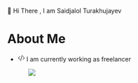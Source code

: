 👋 Hi There , I am Saidjalol Turakhujayev


<h1>About Me</h1>
<ul>
  <li><svg xmlns="http://www.w3.org/2000/svg" width="16" height="16" fill="currentColor" class="bi bi-code-slash" viewBox="0 0 16 16">
  <path d="M10.478 1.647a.5.5 0 1 0-.956-.294l-4 13a.5.5 0 0 0 .956.294zM4.854 4.146a.5.5 0 0 1 0 .708L1.707 8l3.147 3.146a.5.5 0 0 1-.708.708l-3.5-3.5a.5.5 0 0 1 0-.708l3.5-3.5a.5.5 0 0 1 .708 0m6.292 0a.5.5 0 0 0 0 .708L14.293 8l-3.147 3.146a.5.5 0 0 0 .708.708l3.5-3.5a.5.5 0 0 0 0-.708l-3.5-3.5a.5.5 0 0 0-.708 0"/>
</svg> I am currently working as freelancer</li>
<ul/>

![](https://komarev.com/ghpvc/?username=saidjalol1&color=yellow)


